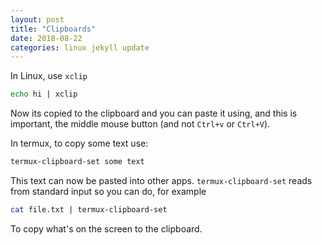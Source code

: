 ```yaml
---
layout: post
title: "Clipboards"
date: 2018-08-22
categories: linux jekyll update
---
```


In Linux, use `xclip`

``` bash
echo hi | xclip
```
Now its copied to the clipboard and you can paste it using, and this is important, the middle mouse button (and not `Ctrl+v` or `Ctrl+V`).

In termux, to copy some text use:

``` bash
termux-clipboard-set some text
```
This text can now be pasted into other apps. `termux-clipboard-set` reads from standard input so you can do, for example

``` bash
cat file.txt | termux-clipboard-set 
```
To copy what's on the screen to the clipboard.

